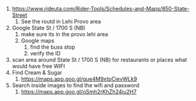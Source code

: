 1. https://www.rideuta.com/Rider-Tools/Schedules-and-Maps/850-State-Street 
	1. See the routd in Lehi Provo area 
2. Google State St / 1700 S (NB) 
	1. make sure its in the provo lehi area 
	2. Google maps 
		1. find the buss stop 
		2. verify the ID 
3. scan area around State St / 1700 S (NB)  for restaurants or places what would have free WIFI
4. Find Cream & Sugar 
	1. https://maps.app.goo.gl/gue4M9xtpCievWLk9
5. Search inside images to find the wifi and password 
	1. https://maps.app.goo.gl/oSmh2rKhZh24iu2H7